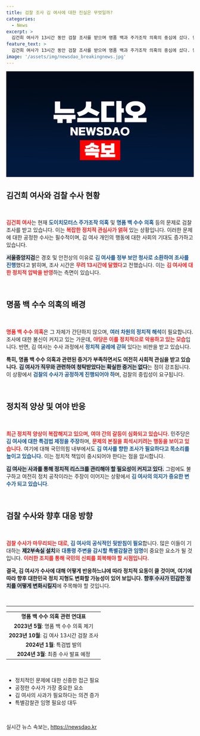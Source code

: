 ```yaml
---
title: 검찰 조사 김 여사에 대한 진실은 무엇일까?
categories:
  - News
excerpt: >
  김건희 여사가 13시간 동안 검찰 조사를 받으며 명품 백과 주가조작 의혹의 중심에 섰다. 민주당은 이를 특검 피하기 쇼라 비난하며 정략적 공세를 이어가고 있다. 김 여사의 향후 사과 여부와 검찰 수사의 공정성이 주목받고 있다.
feature_text: >
  김건희 여사가 13시간 동안 검찰 조사를 받으며 명품 백과 주가조작 의혹의 중심에 섰다. 민주당은 이를 특검 피하기 쇼라 비난하며 정략적 공세를 이어가고 있다. 김 여사의 향후 사과 여부와 검찰 수사의 공정성이 주목받고 있다.
image: '/assets/img/newsdao_breakingnews.jpg'
---
```


<p><img src="/assets/img/newsdao_breakingnews.jpg" alt="firstkoreanews 속보" /></p>

<h2 data-ke-size="size26">김건희 여사와 검찰 수사 현황</h2>

<p data-ke-size="size16">&nbsp;</p>

<p data-ke-size="size16"><b><span style="color: #ee2323;">김건희 여사</span></b>는 현재 <b><span style="color: #1a5490;">도이치모터스 주가조작 의혹</span></b> 및 <b><span style="color: #1a5490;">명품 백 수수 의혹</span></b> 등의 문제로 검찰 조사를 받고 있습니다. 이는 <b><span style="color: #ee2323;">복잡한 정치적 관심사가 얽혀</span></b> 있는 상황입니다. 이러한 문제에 대한 공정한 수사는 필수적이며, 김 여사 개인의 행동에 대한 사회의 기대도 증가하고 있습니다.</p>

<p data-ke-size="size16"><b><span style="background-color: #21538527;">서울중앙지검</span></b>은 경호 및 안전상의 이유로 <b><span style="color: #1a5490;">김 여사를 정부 보안 청사로 소환하여 조사를 진행</span></b>했다고 밝히며, 조사 시간은 <b><span style="color: #ee2323;">무려 13시간에 달했다</span></b>고 전했습니다. 이는 <b><span style="color: #ee2323;">김 여사에 대한 정치적 압박을 반영</span></b>하는 측면이 있습니다.</p>

<p data-ke-size="size16">&nbsp;</p>

<h2 data-ke-size="size26">명품 백 수수 의혹의 배경</h2>

<p data-ke-size="size16">&nbsp;</p>

<p data-ke-size="size16"><b><span style="color: #ee2323;">명품 백 수수 의혹</span></b>은 그 자체가 간단하지 않으며, <b><span style="color: #1a5490;">여러 차원의 정치적 해석</span></b>이 필요합니다. 조사에 대한 불신이 커지고 있는 가운데, <b><span style="color: #ee2323;">야당은 이를 정치적으로 악용하고 있는 모습</span></b>입니다. 반면, 김 여사는 수사 과정에서 <b><span style="color: #1a5490;">정치적 굴레에 갇혀</span></b> 있다는 비판을 받고 있습니다.</p>

<p data-ke-size="size16"><b>특히, 명품 백 수수 의혹과 관련된 증거가 부족하면서도 여전히 사회적 관심을 받고 있습니다.</b> <b><span style="background-color: #21538527;">김 여사가 직무와 관련하여 청탁받았다는 확실한 증거는 없다</span></b>는 점이 강조됩니다. 이 상황에서 <b><span style="color: #1a5490;">검찰의 수사가 공정하게 진행되어야 하</span></b>며, 검찰의 중립성이 요구됩니다.</p>

<p data-ke-size="size16">&nbsp;</p>

<h2 data-ke-size="size26">정치적 양상 및 여야 반응</h2>

<p data-ke-size="size16">&nbsp;</p>

<p data-ke-size="size16"><b><span style="color: #ee2323;">최근 정치적 양상이 복잡해지고 있으며, 여야 간의 갈등이 심화되고 있습니다.</span></b> 민주당은 <b><span style="color: #1a5490;">김 여사에 대한 특검법 제정을 주장</span></b>하며, <b><span style="color: #ee2323;">문제의 본질을 희석시키려는 행동을 보이고 있습니다.</span></b> 여기에 대해 국민의힘 내부에서도 <b><span style="color: #1a5490;">김 여사를 향한 조사가 필요하다고 목소리를 높이고 있습니다.</span></b> 이는 정치적 책임이 중시되어야 한다는 점을 암시합니다.</p>

<p data-ke-size="size16"><b><span style="background-color: #21538527;">김 여사는 사과를 통해 정치적 리스크를 관리해야 할 필요성이 커지고 있다.</span></b> 그럼에도 불구하고 여전히 정치 공작이라는 주장이 이어지는 상황에서 <b><span style="color: #1a5490;">김 여사의 의지가 중요한 변수가 되고 있습니다</span></b>.</p>

<p data-ke-size="size16">&nbsp;</p>

<h2 data-ke-size="size26">검찰 수사와 향후 대응 방향</h2>

<p data-ke-size="size16">&nbsp;</p>

<p data-ke-size="size16"><b><span style="color: #ee2323;">검찰 수사가 마무리되는 대로</span></b>, <b><span style="color: #1a5490;">김 여사의 공식적인 뒷받침이 필요</span></b>합니다. 많은 이들이 기대하는 <b><span style="background-color: #21538527;">제2부속실 설치</span></b>와 <b><span style="color: #1a5490;">대통령 주변을 감시할 특별감찰관 임명</span></b>이 중요한 요소가 될 것입니다. <b><span style="color: #ee2323;">이러한 조치를 통해 국민의 신뢰를 회복해야 할 시점입니다.</span></b></p>

<p data-ke-size="size16"><b>결국, 김 여사가 수사에 대해 어떻게 반응하느냐에 따라 정치적 요동이 클 것이며, 여기에 따라 향후 대한민국 정치 지형도 변화할 가능성이 있어 보입니다.</b> <b><span style="background-color: #21538527;">향후 수사가 민감한 정치를 어떻게 변화시킬지</span></b>에 주목해야 할 것입니다.</p>

<p data-ke-size="size16">&nbsp;</p>

<hr>

<table style="width: 100%; border-collapse: collapse;">
<tr>
<td style="text-align: center; height: 17px;"><b>명품 백 수수 의혹 관련 연대표</b></td>
</tr>
<tr>
<td style="text-align: center; height: 17px;"><b>2023년 5월</b>: 명품 백 수수 의혹 제기</td>
</tr>
<tr>
<td style="text-align: center; height: 17px;"><b>2023년 10월</b>: 김 여사 13시간 검찰 조사</td>
</tr>
<tr>
<td style="text-align: center; height: 17px;"><b>2024년 1월</b>: 특검법 발의</td>
</tr>
<tr>
<td style="text-align: center; height: 17px;"><b>2024년 3월</b>: 최종 수사 발표 예정</td>
</tr>
</table>

<p data-ke-size="size16">&nbsp;</p>

<ul>
<li>정치적인 문제에 대한 신중한 접근 필요</li>
<li>공정한 수사가 가장 중요한 요소</li>
<li>김 여사의 사과가 필요하다는 의견 증가</li>
<li>특별감찰관 임명 필요성 대두</li>
</ul>

<p data-ke-size="size16">&nbsp;</p>
실시간 뉴스 속보는, <a href="https://newsdao.kr" rel="dofollow">https://newsdao.kr</a>


